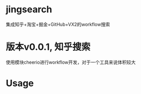 # jingsearch
集成知乎+淘宝+掘金+GitHub+VX2的workflow搜索

# 版本v0.0.1, 知乎搜索
  使用模块cheerio进行workflow开发，对于一个工具来说体积较大

# Usage
  